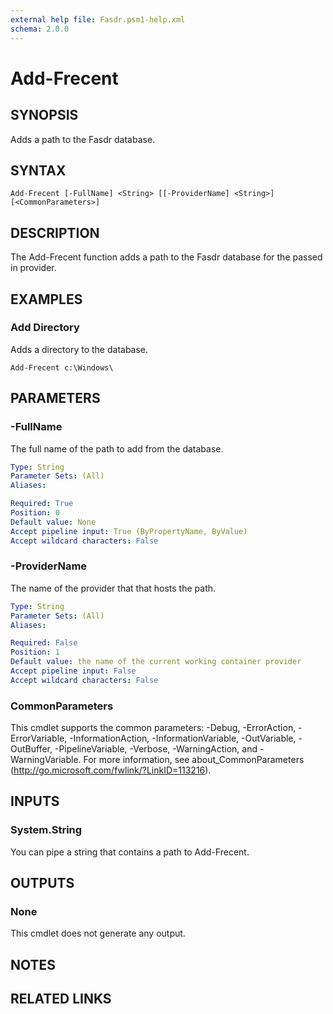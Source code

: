 ```yaml
---
external help file: Fasdr.psm1-help.xml
schema: 2.0.0
---
```


# Add-Frecent
## SYNOPSIS
Adds a path to the Fasdr database.
## SYNTAX

```
Add-Frecent [-FullName] <String> [[-ProviderName] <String>] [<CommonParameters>]
```

## DESCRIPTION
The Add-Frecent function adds a path to the Fasdr database for the passed in provider.
## EXAMPLES

### Add Directory
	
Adds a directory to the database.


```
Add-Frecent c:\Windows\
```

## PARAMETERS

### -FullName
The full name of the path to add from the database.

```yaml
Type: String
Parameter Sets: (All)
Aliases: 

Required: True
Position: 0
Default value: None
Accept pipeline input: True (ByPropertyName, ByValue)
Accept wildcard characters: False
```

### -ProviderName
The name of the provider that that hosts the path.

```yaml
Type: String
Parameter Sets: (All)
Aliases: 

Required: False
Position: 1
Default value: the name of the current working container provider
Accept pipeline input: False
Accept wildcard characters: False
```

### CommonParameters
This cmdlet supports the common parameters: -Debug, -ErrorAction, -ErrorVariable, -InformationAction, -InformationVariable, -OutVariable, -OutBuffer, -PipelineVariable, -Verbose, -WarningAction, and -WarningVariable. For more information, see about_CommonParameters (http://go.microsoft.com/fwlink/?LinkID=113216).
## INPUTS

### System.String
You can pipe a string that contains a path to Add-Frecent.
## OUTPUTS

### None
This cmdlet does not generate any output.
## NOTES

## RELATED LINKS

